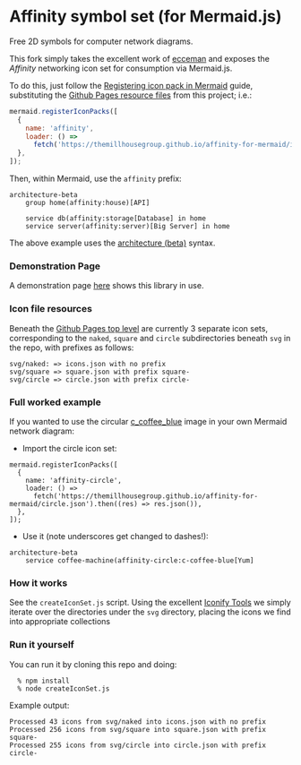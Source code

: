 # Affinity symbol set (for Mermaid.js)
Free 2D symbols for computer network diagrams. 

This fork simply takes the excellent work of [ecceman](https://github.com/ecceman/affinity) and exposes the *Affinity* networking icon set for consumption via Mermaid.js.

To do this, just follow the [Registering icon pack in Mermaid](https://mermaid.js.org/config/icons.html#registering-icon-pack-in-mermaid) guide, substituting the [Github Pages resource files](https://themillhousegroup.github.io/affinity-for-mermaid/) from this project; i.e.:

```javascript
mermaid.registerIconPacks([
  {
    name: 'affinity',
    loader: () =>
      fetch('https://themillhousegroup.github.io/affinity-for-mermaid/icons.json').then((res) => res.json()),
  },
]);
```

Then, within Mermaid, use the `affinity` prefix:

```
architecture-beta
    group home(affinity:house)[API]

    service db(affinity:storage[Database] in home
    service server(affinity:server)[Big Server] in home
```

The above example uses the [architecture (beta)](https://mermaid.js.org/syntax/architecture.html#groups) syntax.

### Demonstration Page
A demonstration page [here](https://themillhousegroup.github.io/affinity-for-mermaid/demo.html) shows this library in use.

### Icon file resources
Beneath the [Github Pages top level](https://themillhousegroup.github.io/affinity-for-mermaid/) are currently 3 separate icon sets, corresponding to the `naked`, `square` and `circle` subdirectories beneath `svg` in the repo, with prefixes as follows:
```
svg/naked: => icons.json with no prefix
svg/square => square.json with prefix square-
svg/circle => circle.json with prefix circle-
```

### Full worked example
If you wanted to use the circular [c_coffee_blue](svg/circle/blue/c_coffee_blue.svg) image in your own Mermaid network diagram:

* Import the circle icon set:

```
mermaid.registerIconPacks([
  {
    name: 'affinity-circle',
    loader: () =>
      fetch('https://themillhousegroup.github.io/affinity-for-mermaid/circle.json').then((res) => res.json()),
  },
]);
```

* Use it (note underscores get changed to dashes!):

```
architecture-beta
    service coffee-machine(affinity-circle:c-coffee-blue[Yum] 

```  


### How it works
See the `createIconSet.js` script. 
Using the excellent [Iconify Tools](https://iconify.design/docs/libraries/tools/import/directory.html) we simply iterate over the directories under the `svg` directory, placing the icons we find into appropriate collections

### Run it yourself

You can run it by cloning this repo and doing:

```
  % npm install
  % node createIconSet.js
```

Example output:

```
Processed 43 icons from svg/naked into icons.json with no prefix
Processed 256 icons from svg/square into square.json with prefix square-
Processed 255 icons from svg/circle into circle.json with prefix circle-

```



